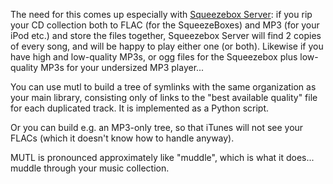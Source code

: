 The need for this comes up especially with [Squeezebox Server](http://wiki.slimdevices.com/index.php/SlimServer): if you rip your CD collection both to FLAC (for the SqueezeBoxes) and MP3 (for your iPod etc.) and store the files together, Squeezebox Server will find 2 copies of every song, and will be happy to play either one (or both).  Likewise if you have high and low-quality MP3s, or ogg files for the Squeezebox plus low-quality MP3s for your undersized MP3 player...

You can use mutl to build a tree of symlinks with the same organization as your main library, consisting only of links to the "best available quality" file for each duplicated track.  It is implemented as a Python script.

Or you can build e.g. an MP3-only tree, so that iTunes will not see your FLACs (which it doesn't know how to handle anyway).

MUTL is pronounced approximately like "muddle", which is what it does... muddle through your music collection.